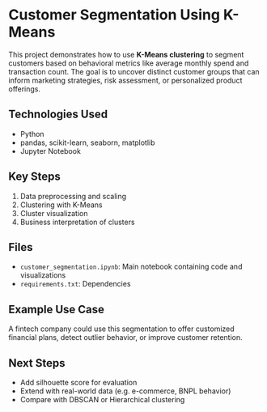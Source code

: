 # Customer Segmentation Using K-Means

This project demonstrates how to use **K-Means clustering** to segment customers based on behavioral metrics like average monthly spend and transaction count. The goal is to uncover distinct customer groups that can inform marketing strategies, risk assessment, or personalized product offerings.

##  Technologies Used
- Python
- pandas, scikit-learn, seaborn, matplotlib
- Jupyter Notebook

##  Key Steps
1. Data preprocessing and scaling
2. Clustering with K-Means
3. Cluster visualization
4. Business interpretation of clusters

##  Files
- `customer_segmentation.ipynb`: Main notebook containing code and visualizations
- `requirements.txt`: Dependencies

##  Example Use Case
A fintech company could use this segmentation to offer customized financial plans, detect outlier behavior, or improve customer retention.

##  Next Steps
- Add silhouette score for evaluation
- Extend with real-world data (e.g. e-commerce, BNPL behavior)
- Compare with DBSCAN or Hierarchical clustering
